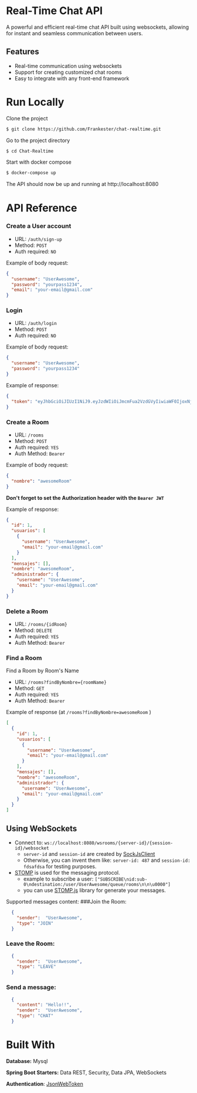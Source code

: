 # Real-Time Chat API
A powerful and efficient real-time chat API built using websockets, allowing for instant and seamless communication between users.

## Features

- Real-time communication using websockets
- Support for creating customized chat rooms
- Easy to integrate with any front-end framework

# Run Locally
 Clone the project
```bash
$ git clone https://github.com/Frankester/chat-realtime.git
```
Go to the project directory
```bash
$ cd Chat-Realtime
```
Start with docker compose
```bash
$ docker-compose up
```
The API should now be up and running at http://localhost:8080

# API Reference

### Create a User account
- URL: `/auth/sign-up`
- Method: `POST`
- Auth required: `NO`

Example of body request:
```json
{
  "username": "UserAwesome",
  "password": "yourpass1234",
  "email": "your-email@gmail.com"
}
````

### Login
- URL: `/auth/login`
- Method: `POST`
- Auth required: `NO`

Example of body request:
```json
{
  "username": "UserAwesome",
  "password": "yourpass1234"
}
```
Example of response: 
```json
{
  "token": "eyJhbGciOiJIUzI1NiJ9.eyJzdWIiOiJmcmFua2VzdGVyIiwiaWF0IjoxNjc1OTg3MzI5LCJleHAiOjE2NzYwNzM3Mjl9.pnPAO75dbVqagvsycNvHP40ocllFc-7hDQhejuE7RAs"
}
```

### Create a Room
- URL: `/rooms`
- Method: `POST`
- Auth required: `YES`
- Auth Method: ``Bearer``

Example of body request:
```json
{
  "nombre": "awesomeRoom"
}
```
__Don't forget to set the Authorization header with the ``Bearer JWT``__

Example of response:
```json
{
  "id": 1,
  "usuarios": [
    {
      "username": "UserAwesome",
      "email": "your-email@gmail.com"
    }
  ],
  "mensajes": [],
  "nombre": "awesomeRoom",
  "administrador": {
    "username": "UserAwesome",
    "email": "your-email@gmail.com"
  }
}
```

### Delete a Room
- URL: `/rooms/{idRoom}`
- Method: `DELETE`
- Auth required: `YES`
- Auth Method: ``Bearer``


### Find a Room
Find a Room by Room's Name
- URL: `/rooms?findByNombre={roomName}`
- Method: `GET`
- Auth required: `YES`
- Auth Method: ``Bearer``

Example of response (at ```/rooms?findByNombre=awesomeRoom``` )
```json
[
  {
    "id": 1,
    "usuarios": [
      {
        "username": "UserAwesome",
        "email": "your-email@gmail.com"
      }
    ],
    "mensajes": [],
    "nombre": "awesomeRoom",
    "administrador": {
      "username": "UserAwesome",
      "email": "your-email@gmail.com"
    }
  }
]
```

## Using WebSockets
- Connect to: ``ws://localhost:8080/wsrooms/{server-id}/{session-id}/websocket``
  - ``server-id`` and `session-id` are created by [SockJsClient](https://github.com/sockjs/sockjs-client)
  - Otherwise, you can invent them like: ``server-id: 487`` and `session-id: fdsafdsa` for testing purposes.
- [STOMP](https://stomp.github.io/stomp-specification-1.2.html#Abstract) is used for the messaging protocol.
  - example to subscribe a user: ```["SUBSCRIBE\nid:sub-0\ndestination:/user/UserAwesome/queue/rooms\n\n\u0000"]```
  - you can use [STOMP.js](https://github.com/stomp-js/stompjs) library for generate your messages. 

Supported messages content:
###Join the Room:
```json
  {
    "sender":  "UserAwesome",
    "type": "JOIN"
  }   
 ```

### Leave the Room:
```json
  {
    "sender":  "UserAwesome",
    "type": "LEAVE"
  }   
```

### Send a message:
```json
  {
    "content": "Hello!!",
    "sender":  "UserAwesome",
    "type": "CHAT"
  }   
```

# Built With

**Database:** Mysql

**Spring Boot Starters:**  Data REST, Security, Data JPA, WebSockets

**Authentication**: [JsonWebToken](https://github.com/jwtk/jjwt)

